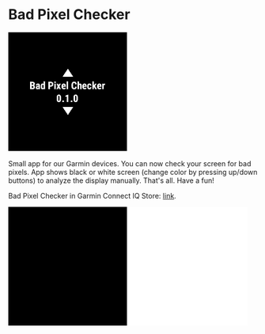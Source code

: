 # Bad Pixel Checker

![bpc_logo](https://raw.githubusercontent.com/djfoxer/bad-pixel-checker/main/screens/sc1.png)

Small app for our Garmin devices. You can now check your screen for bad pixels. App shows black or white screen (change color by pressing up/down buttons) to analyze the display manually. That's all. Have a fun!

Bad Pixel Checker in Garmin Connect IQ Store: [link](https://apps.garmin.com/en-US/apps/99e8d33e-aa93-4704-bc77-e8dcaa0488aa).

![bpc_sc2](https://raw.githubusercontent.com/djfoxer/bad-pixel-checker/main/screens/sc2.png)
![bpc_sc3](https://raw.githubusercontent.com/djfoxer/bad-pixel-checker/main/screens/sc3.png)
